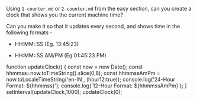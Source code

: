 Using `1-counter.md` or `2-counter.md` from the easy section, can you create a
clock that shows you the current machine time?

Can you make it so that it updates every second, and shows time in the following formats - 

 - HH:MM::SS (Eg. 13:45:23)

 - HH:MM::SS AM/PM (Eg 01:45:23 PM)

function updateClock() {
    const now = new Date();
    const hhmmss=now.toTimeString().slice(0,8);
    const hhmmssAmPm = now.toLocaleTimeString('en-IN , (hour12:true));
    console.log('24-Hour Format: ${hhmmss}');
    console.log('12-Hour Format: ${hhmmssAmPm}');
}
setInterval(updateClock,1000);
updateClock(0);
